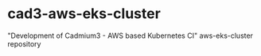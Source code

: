# cad3-aws-eks-cluster
"Development of Cadmium3 - AWS based Kubernetes CI" aws-eks-cluster repository
